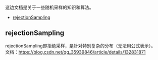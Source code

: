 这边文档是关于一些随机采样的知识和算法。

- [rejectionSampling](#rejectionSampling) <br/>


## rejectionSampling
rejectionSampling即拒绝采样，是针对特别复杂的分布（无法用公式表示）。<br/>
文档：https://blog.csdn.net/qq_35939846/article/details/132831871


